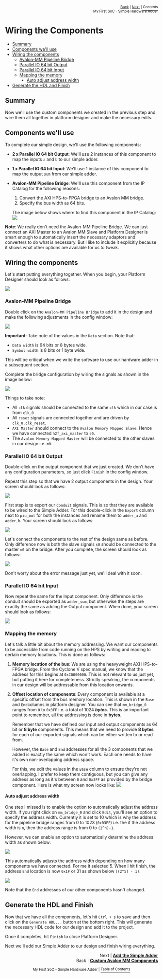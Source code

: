<p align="right"><sup><a href="Simple-Hardware-Adder_-Custom-Avalon-MM-Components.md">Back</a> | <a href="Simple-Hardware-Adder_-Setting-up-the-Adder.md">Next</a> | </sup><a href="../README.md#my-first-soc---simple-hardware-adder"><sup>Contents</sup></a>
<br/>
<sup>My First SoC - Simple Hardware Adder</sup></p>

# Wiring the Components

<!-- START doctoc generated TOC please keep comment here to allow auto update -->
<!-- DON'T EDIT THIS SECTION, INSTEAD RE-RUN doctoc TO UPDATE -->

- [Summary](#summary)
- [Components we'll use](#components-well-use)
- [Wiring the components](#wiring-the-components)
  - [Avalon-MM Pipeline Bridge](#avalon-mm-pipeline-bridge)
  - [Parallel IO 64 bit Output](#parallel-io-64-bit-output)
  - [Parallel IO 64 bit Input](#parallel-io-64-bit-input)
  - [Mapping the memory](#mapping-the-memory)
    - [Auto adjust address width](#auto-adjust-address-width)
- [Generate the HDL and Finish](#generate-the-hdl-and-finish)

<!-- END doctoc generated TOC please keep comment here to allow auto update -->

## Summary

Now we'll use the custom components we created in the previous step and wire them all together in platform designer and make the necessary edits.

## Components we'll use

To complete our simple design, we'll use the following components:

- **2 x Parallel IO 64 bit Output**: We'll use 2 instances of this component to map the inputs `a` and `b` to our simple adder.
- **1 x Parallel IO 64 bit Input**: We'll use 1 instance of this component to map the output `sum` from our simple adder.
- **Avalon-MM Pipeline Bridge**: We'll use this component from the IP Catalog for the following reasons:

  1.  Convert the AXI HPS-to-FPGA bridge to an Avalon MM bridge.
  1.  Specify the bus width as 64 bits.

  The image below shows where to find this component in the IP Catalog:
  ![](images/wiring_1.png)

**Note**: We really don't need the Avalon-MM Pipeline Bridge. We can just connect an AXI Master to an Avalon MM Slave and Platform Designer is smart enough to automatically insert the necessary adaptors and converters to do what is necessary. But I like to include it explicitly because it shows what other options are available for us to tweak.

## Wiring the components

Let's start putting everything together. When you begin, your Platform Designer should look as follows:

![](images/wiring_2.png)

### Avalon-MM Pipeline Bridge

Double click on the `Avalon-MM Pipeline Bridge` to add it in the design and make the following adjustments in the config window:

![](images/wiring_3.png)

**Important**: Take note of the values in the `Data` section. Note that:

- `Data width` is 64 bits or 8 bytes wide.
- `Symbol width` is 8 bits or 1 byte wide.

This will be critical when we write the software to use our hardware adder in a subsequent section.

Complete the bridge configuration by wiring the signals as shown in the image below:

![](images/wiring_4.png)

Things to take note:

- All `clk` signals should be connected to the same `clk` which in our case is from `clk_0`
- All `reset` signals are connected together and are driven by `clk_0.clk_reset`.
- `AXI Master` should connect to the `Avalon Memory Mapped Slave`. Hence we have connected `h2f_axi_master` to `s0`.
- The `Avalon Memory Mapped Master` will be connected to the other slaves in our design i.e. `m0`.

### Parallel IO 64 bit Output

Double-click on the output component that we just created. We don't have any configuration parameters, so just click `Finish` in the config window.

Repeat this step so that we have 2 output components in the design. Your screen should look as follows:

![](images/wiring_5.png)

First step is to export our `Conduit` signals. This is so that they are available to be wired to the Simple Adder. For this double-click in the `Export` column next to `pio_out` for both the instances and rename them to `adder_a` and `adder_b`. Your screen should look as follows:

![](images/wiring_6.png)

Let's connect the components to the rest of the design same as before. Only difference now is both the slave signals `s0` should be connected to the master `m0` on the bridge. After you complete, the screen should look as follows:

![](images/wiring_7.png)

Don't worry about the error message just yet, we'll deal with it soon.

### Parallel IO 64 bit Input

Now repeat the same for the Input component. Only difference is the conduit should be exported as `adder_sum`, but otherwise the steps are exactly the same as adding the Output component. When done, your screen should look as follows:

![](images/wiring_8.png)

### Mapping the memory

Let's talk a little bit about the memory addressing. We want our components to be accessible from code running on the HPS by writing and reading to certain memory locations. This is done as follows:

1. **Memory location of the bus**: We are using the heavyweight AXI HPS-to-FPGA bridge. From the Cyclone V spec manual, we know that the address for this begins at `0xC0000000`. This is not relevant to us just yet, but putting it here for completeness. Strictly speaking, the components in our design will be addressable from this location onwards.

2. **Offset location of components**: Every component is available at a specific offset from the bus memory location. This is shown in the `Base` and `End`columns in platform designer. You can see that `mm_bridge_0` ranges from `0` to `0x3FF` i.e. a total of 1024 **_bytes_**. This is an important point to remember, all the addressing is done in **bytes**.

   Remember that we have defined our input and output components as 64 bit or **8 byte** components. This means that we need to provide **8 bytes** for each of our exported signals which can be either written to or read from.

   However, the `Base` and `End` addresses for all the 3 components that we added is exactly the same which won't work. Each one needs to have it's own non-overlapping address space.

   For this, we edit the values in the `Base` column to ensure they're not overlapping. I prefer to keep them contiguous, but you can give any address as long as it's between `0` and `0x3FF` as provided by the bridge component. Here is what my screen now looks like:
   ![](images/wiring_9.png)

#### Auto adjust address width

One step I missed is to enable the option to automatically adjust the address width. If you right click on `mm_bridge_0` and click `Edit`, you'll see an option to specify the address width. Currently it is set to 10 which is why the address for the pipeline bridge ranges from 0 to 1023 (`0x03FF`) i.e. the if the address width is `n`, then the address range is from 0 to `(2^n)-1`.

However, we can enable an option to automatically determine the address width as shown below:

![](images/wiring_10.png)

This automatically adjusts the address width depending on how many components we have connected. For me it selected 5. When I hit finish, the address `End` location is now `0x1F` or 31 as shown below `((2^5) - 1)`.

![](images/wiring_11.png)

Note that the `End` addresses of our other components hasn't changed.

## Generate the HDL and Finish

Now that we have all the components, let's hit `Ctrl + s` to save and then click on the `Generate HDL...` button at the bottom right. This will generate the necessary HDL code for our design and add it to the project.

Once it completes, hit `Finish` to close Platform Designer.

Next we'll add our Simple Adder to our design and finish wiring everything.

<p align="right">Next | <b><a href="Simple-Hardware-Adder_-Setting-up-the-Adder.md">Add the Simple Adder</a></b>
<br/>
Back | <b><a href="Simple-Hardware-Adder_-Custom-Avalon-MM-Components.md">Custom Avalon MM Components</a></p>
</b><p align="center"><sup>My First SoC - Simple Hardware Adder | </sup><a href="../README.md#my-first-soc---simple-hardware-adder"><sup>Table of Contents</sup></a></p>
